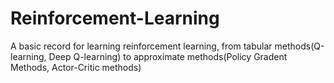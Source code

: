 # Reinforcement-Learning
A basic record for learning reinforcement learning, from tabular methods(Q-learning, Deep Q-learning) to approximate methods(Policy Gradent Methods, Actor-Critic methods)
